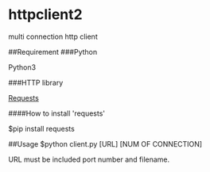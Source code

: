 httpclient2
===========

multi connection http client

##Requirement
###Python

Python3

###HTTP library

[Requests](http://docs.python-requests.org/en/master/#)


####How to install 'requests'

$pip install requests

##Usage
$python client.py [URL] [NUM OF CONNECTION]

URL must be included port number and filename.